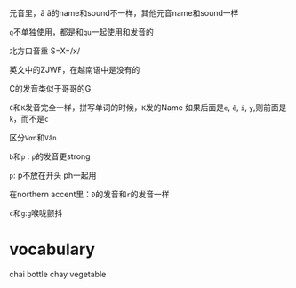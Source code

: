 元音里，ă â的name和sound不一样，其他元音name和sound一样



`q`不单独使用，都是和`qu`一起使用和发音的

北方口音重  S=X=/x/

英文中的ZJWF，在越南语中是没有的

C的发音类似于哥哥的G

`C`和`K`发音完全一样，拼写单词的时候，`K`发的Name
如果后面是`e`, `ê`, `i`, `y`,则前面是`k`，而不是`c`


区分`Vơn`和`Vân`

`b`和`p` :
`p`的发音更strong

`p`: p不放在开头
ph一起用

在northern accent里：`Đ`的发音和`r`的发音一样

`c`和`g`:`g`喉咙颤抖

# vocabulary
chai bottle
chay vegetable




